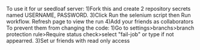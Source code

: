 To use it for ur seedloaf server:
1)Fork this and create 2 repository secrets named USERNAME, PASSWORD.
3)Click Run the selenium script then Run workflow. Refresh page to view the run 
4)Add your friends as collaborators
To prevent them from changing the code:
1)Go to settings>branchs>branch protection rule>Require status check>select "fail-job" or type if not appearred.
3)Set ur friends with read only access
